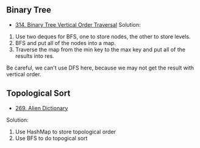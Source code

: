 ## Binary Tree
- [314. Binary Tree Vertical Order Traversal](https://leetcode.com/problems/binary-tree-vertical-order-traversal/)
Solution:

1. Use two deques for BFS, one to store nodes, the other to store levels.
2. BFS and put all of the nodes into a map.
3. Traverse the map from the min key to the max key and put all of the results into res.

Be careful, we can't use DFS here, because we may not get the result with vertical order.

## Topological Sort
- [269. Alien Dictionary](https://leetcode.com/problems/alien-dictionary/)

Solution:

1. Use HashMap to store topological order
2. Use BFS to do topogical sort

